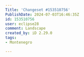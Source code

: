 ```yaml
---
Title: 'Changeset #153510756'
PublishDate: 2024-07-03T16:46:35Z
id: 153510756
user: eclipse28
comment: Landscape
created_by: iD 2.29.0
tags:
- Montenegro

---
```

